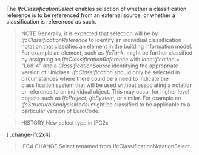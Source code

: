 The _IfcClassificationSelect_ enables selection of whether a classification reference is to be referenced from an external source, or whether a classification is referenced as such.

<!-- end of short definition -->


> NOTE Generally, it is expected that selection will be by _IfcClassificationReference_ to identify an individual classification notation that classifies an element in the building information model. For example an element, such as _IfcTank_, might be further classified by assigning an _IfcClassificationReference_ with _Identification_ = "L6814" and a _ClassificationSource_ identifying the appropriate version of Uniclass. _IfcClassification_ should only be selected in circumstances where there could be a need to indicate the classification system that will be used without associating a notation or reference to an individual object. This may occur for higher level objects such as _IfcProject_, _IfcSystem_, or similar. For example an _IfcStructuralAnalysisModel_ might be classified to be applicable to a particular version of EuroCode.

> HISTORY New select type in IFC2x

{ .change-ifc2x4}
> IFC4 CHANGE Select renamed from IfcClassificationNotationSelect.
